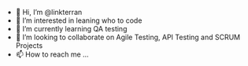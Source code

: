 - 👋 Hi, I’m @linkterran
- 👀 I’m interested in leaning who to code
- 🌱 I’m currently learning QA testing
- 💞️ I’m looking to collaborate on Agile Testing, API Testing and SCRUM Projects
- 📫 How to reach me ...

<!---
linkterran/linkterran is a ✨ special ✨ repository because its `README.md` (this file) appears on your GitHub profile.
You can click the Preview link to take a look at your changes.
--->
